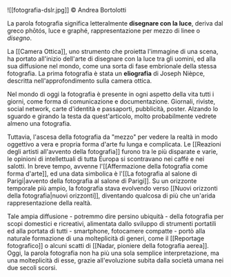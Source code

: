 ![[fotografia-dslr.jpg]]
© Andrea Bortolotti

La parola fotografia significa letteralmente **disegnare con la luce**, deriva dal greco phōtós, luce e graphé, rappresentazione per mezzo di linee o *disegno*. 

La [[Camera Ottica]], uno strumento che proietta l'immagine di una scena, ha portato all'inizio dell'arte di disegnare con la luce tra gli uomini, ed alla sua diffusione nel mondo, come una sorta di fase embrionale della stessa fotografia. La prima fotografia è stata un **eliografia** di Joseph Nièpce, descritta nell'approfondimento sulla camera ottica. 


Nel mondo di oggi la fotografia è presente in ogni aspetto della vita tutti i giorni, come forma di comunicazione e documentazione. Giornali, riviste, social network, carte d'identità e passaporti, pubblicità, poster. Alzando lo sguardo e girando la testa da quest'articolo, molto probabilmente vedrete almeno una fotografia. 

Tuttavia, l'ascesa della fotografia da "mezzo" per vedere la realtà in modo oggettivo a vera e propria forma d'arte fu lunga e complicata. Le [[Reazioni degli artisti all'avvento della fotografia]] furono tra le più disparate e varie, le opinioni di intellettuali di tutta Europa si scontravano nei caffé e nei salotti. In breve tempo, avvenne l'[[Affermazione della fotografia come forma d'arte]], ed una data simbolica è l'[[La fotografia al salone di Parigi|avvento della fotografia al salone di Parigi]]. Su un orizzonte temporale più ampio, la fotografia stava evolvendo verso [[Nuovi orizzonti della fotografia|nuovi orizzonti]], diventando qualcosa di più che un'arida rappresentazione della realtà.

Tale ampia diffusione - potremmo dire persino ubiquità - della fotografia per scopi domestici e ricreativi, alimentata dallo sviluppo di strumenti portatili ed alla portata di tutti - smartphone, fotocamere compatte - portò alla naturale formazione di una molteplicità di generi, come il [[Reportage fotografico]] o alcuni scatti di [[Nadar, pioniere della fotografia aerea]]. Oggi, la parola fotografia non ha più una sola semplice interpretazione, ma una molteplicità di esse, grazie all'evoluzione subita dalla società umana nei due secoli scorsi.